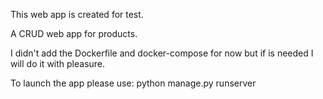 This web app is created for test.

A CRUD web app for products.

I didn't add the Dockerfile and docker-compose for now but if is needed I will do it with pleasure.

To launch the app please use: python manage.py runserver

